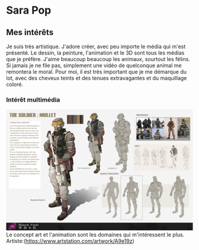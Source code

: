 # Sara Pop
 ## Mes intérêts


  Je suis très artistique. J'adore créer, avec peu importe le média qui m'est présenté. Le dessin, la peinture, l'animation et le 3D sont tous les médias que je préfère.
  J'aime beaucoup beaucoup les animaux, sourtout les félins.  Si jamais je ne file pas, simplement une vidéo de quelconque animal me remontera le moral.
  Pour moi, il est très important que je me démarque du lot, avec des cheveux teints et des tenues extravagantes et du maquillage coloré.

  ### Intérêt multimédia
  
  ![image](jin-yi-blackfish-character2.jpg)
  Le concept art et l'animation sont les domaines qui m'intéressent le plus.
  Artiste:(https://www.artstation.com/artwork/A9e19z)
  
  
  

  

